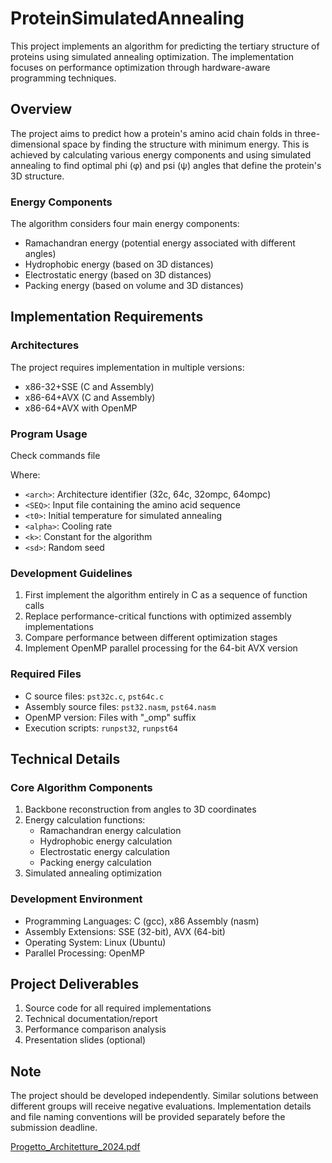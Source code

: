 # ProteinSimulatedAnnealing

This project implements an algorithm for predicting the tertiary structure of proteins using simulated annealing optimization. The implementation focuses on performance optimization through hardware-aware programming techniques.

## Overview

The project aims to predict how a protein's amino acid chain folds in three-dimensional space by finding the structure with minimum energy. This is achieved by calculating various energy components and using simulated annealing to find optimal phi (φ) and psi (ψ) angles that define the protein's 3D structure.

### Energy Components
The algorithm considers four main energy components:
- Ramachandran energy (potential energy associated with different angles)
- Hydrophobic energy (based on 3D distances)
- Electrostatic energy (based on 3D distances)
- Packing energy (based on volume and 3D distances)

## Implementation Requirements

### Architectures
The project requires implementation in multiple versions:
- x86-32+SSE (C and Assembly)
- x86-64+AVX (C and Assembly)
- x86-64+AVX with OpenMP

### Program Usage
Check commands file

Where:
- `<arch>`: Architecture identifier (32c, 64c, 32ompc, 64ompc)
- `<SEQ>`: Input file containing the amino acid sequence
- `<t0>`: Initial temperature for simulated annealing
- `<alpha>`: Cooling rate
- `<k>`: Constant for the algorithm
- `<sd>`: Random seed

### Development Guidelines
1. First implement the algorithm entirely in C as a sequence of function calls
2. Replace performance-critical functions with optimized assembly implementations
3. Compare performance between different optimization stages
4. Implement OpenMP parallel processing for the 64-bit AVX version

### Required Files
- C source files: `pst32c.c`, `pst64c.c`
- Assembly source files: `pst32.nasm`, `pst64.nasm`
- OpenMP version: Files with "_omp" suffix
- Execution scripts: `runpst32`, `runpst64`

## Technical Details

### Core Algorithm Components
1. Backbone reconstruction from angles to 3D coordinates
2. Energy calculation functions:
   - Ramachandran energy calculation
   - Hydrophobic energy calculation
   - Electrostatic energy calculation
   - Packing energy calculation
3. Simulated annealing optimization

### Development Environment
- Programming Languages: C (gcc), x86 Assembly (nasm)
- Assembly Extensions: SSE (32-bit), AVX (64-bit)
- Operating System: Linux (Ubuntu)
- Parallel Processing: OpenMP

## Project Deliverables
1. Source code for all required implementations
2. Technical documentation/report
3. Performance comparison analysis
4. Presentation slides (optional)

## Note
The project should be developed independently. Similar solutions between different groups will receive negative evaluations. Implementation details and file naming conventions will be provided separately before the submission deadline.

[Progetto_Architetture_2024.pdf](https://github.com/user-attachments/files/18458602/Progetto_Architetture_2024.pdf)

